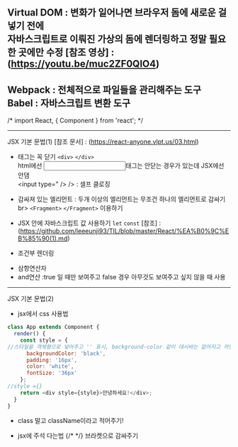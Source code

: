 Virtual DOM
: 변화가 일어나면 브라우저 돔에 새로운 걸 넣기 전에<br> 
자바스크립트로 이뤄진 가상의 돔에 렌더링하고 정말 필요한 곳에만 수정
[참조 영상] : (https://youtu.be/muc2ZF0QIO4)
---

Webpack : 전체적으로 파일들을 관리해주는 도구<br>
Babel : 자바스크립트 변환 도구<br>
---
/*
import React, { Component } from 'react';
*/

---
JSX 기본 문법(1)
[참조 문서] : (https://react-anyone.vlpt.us/03.html)
- 태그는 꼭 닫기 `<div>` `</div>` <br>
html에선 <input>태그는 안닫는 경우가 있는데 JSX에선 안댐<br>
<input type=" />  /> : 셀프 클로징

- 감싸져 있는 엘리먼트 : 두개 이상의 엘리먼트는 무조건 하나의 엘리먼트로 감싸기br>
`<Fragment>` `</Fragment>`  이용하기

- JSX 안에 자바스크립트 값 사용하기
`let` `const` 
[참조] : (https://github.com/leeeunji93/TIL/blob/master/React/%EA%B0%9C%EB%85%90(1).md)

- 조건부 렌더링
 + 삼항연산자
 + and연산 :true 일 때만 보여주고 false 경우 아무것도 보여주고 싶지 않을 때 사용 <br>
---

JSX 기본 문법(2)
- jsx에서 css 사용법
```javascript
class App extends Component {
  render() {
    const style = {
//스타일을 객체형으로 넣어주고 '' 표시, background-color 같이 대시바는 없어지고 카멜형식으로
      backgroundColor: 'black',
      padding: '16px',
      color: 'white',
      fontSize: '36px'
    };
//style ={}
    return <div style={style}>안녕하세요!</div>;
  }
}
```
- class 말고 className이라고 적어주기! 

- jsx에 주석 다는법
{/* */} 브라켓으로 감싸주기
 
 


